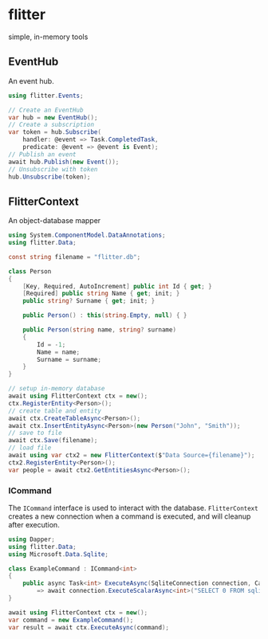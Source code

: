 # flitter

simple, in-memory tools

## EventHub

An event hub.

``` csharp
using flitter.Events;

// Create an EventHub
var hub = new EventHub();
// Create a subscription
var token = hub.Subscribe(
	handler: @event => Task.CompletedTask,
	predicate: @event => @event is Event);
// Publish an event
await hub.Publish(new Event());
// Unsubscribe with token
hub.Unsubscribe(token);
```

## FlitterContext

An object-database mapper

``` csharp
using System.ComponentModel.DataAnnotations;
using flitter.Data;

const string filename = "flitter.db";

class Person
{
	[Key, Required, AutoIncrement] public int Id { get; }
	[Required] public string Name { get; init; }
	public string? Surname { get; init; }

	public Person() : this(string.Empty, null) { }

	public Person(string name, string? surname)
	{
		Id = -1;
		Name = name;
		Surname = surname;
	}
}

// setup in-memory database
await using FlitterContext ctx = new();
ctx.RegisterEntity<Person>();
// create table and entity
await ctx.CreateTableAsync<Person>();
await ctx.InsertEntityAsync<Person>(new Person("John", "Smith"));
// save to file
await ctx.Save(filename);
// load file
await using var ctx2 = new FlitterContext($"Data Source={filename}");
ctx2.RegisterEntity<Person>();
var people = await ctx2.GetEntitiesAsync<Person>();
```

### ICommand

The `ICommand` interface is used to interact with the database.
`FlitterContext` creates a new connection when a command is executed, and will cleanup after execution.

``` csharp
using Dapper;
using flitter.Data;
using Microsoft.Data.Sqlite;

class ExampleCommand : ICommand<int>
{
	public async Task<int> ExecuteAsync(SqliteConnection connection, CancellationToken cancellationToken = default)
		=> await connection.ExecuteScalarAsync<int>("SELECT 0 FROM sqlite_master LIMIT 1");
}

await using FlitterContext ctx = new();
var command = new ExampleCommand();
var result = await ctx.ExecuteAsync(command);
```